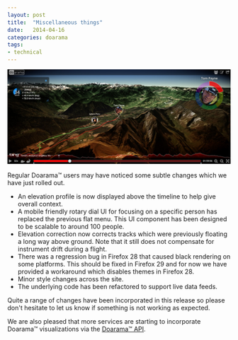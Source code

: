 ```yaml
---
layout: post
title:  "Miscellaneous things"
date:   2014-04-16
categories: doarama
tags:
- technical
---
```


[![Elevation](/assets/2014-04-16-elevation.jpg)](http://www.doarama.com/view/2171)

Regular Doarama&trade; users may have noticed some subtle changes which we have just rolled out.

* An elevation profile is now displayed above the timeline to help give overall context.
* A mobile friendly rotary dial UI for focusing on a specific person has replaced the previous flat menu.  This UI component has been designed to be scalable to around 100 people.
* Elevation correction now corrects tracks which were previously floating a long way above ground.  Note that it still does not compensate for instrument drift during a flight.
* There was a regression bug in Firefox 28 that caused black rendering on some platforms.  This should be fixed in Firefox 29 and for now we have provided a workaround which disables themes in Firefox 28.
* Minor style changes across the site.
* The underlying code has been refactored to support live data feeds.

Quite a range of changes have been incorporated in this release so please don't hesitate to let us know if something is not working as expected. 

We are also pleased that more services are starting to incorporate Doarama&trade; visualizations via the [Doarama&trade; API](http://api.doarama.com/api/0.2/docs).